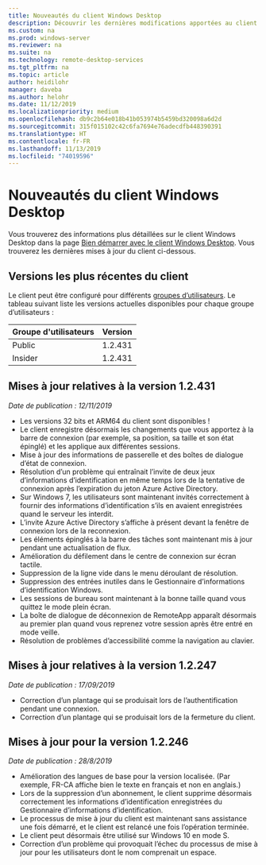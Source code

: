 ```yaml
---
title: Nouveautés du client Windows Desktop
description: Découvrir les dernières modifications apportées au client Bureau à distance pour Windows Desktop
ms.custom: na
ms.prod: windows-server
ms.reviewer: na
ms.suite: na
ms.technology: remote-desktop-services
ms.tgt_pltfrm: na
ms.topic: article
author: heidilohr
manager: daveba
ms.author: helohr
ms.date: 11/12/2019
ms.localizationpriority: medium
ms.openlocfilehash: db9c2b64e018b41b053974b5459bd320098a6d2d
ms.sourcegitcommit: 315f015102c42c6fa7694e76adecdfb448390391
ms.translationtype: HT
ms.contentlocale: fr-FR
ms.lasthandoff: 11/13/2019
ms.locfileid: "74019596"
---
```

# <a name="whats-new-in-the-windows-desktop-client"></a>Nouveautés du client Windows Desktop

Vous trouverez des informations plus détaillées sur le client Windows Desktop dans la page [Bien démarrer avec le client Windows Desktop](windowsdesktop.md). Vous trouverez les dernières mises à jour du client ci-dessous.

## <a name="latest-client-versions"></a>Versions les plus récentes du client

Le client peut être configuré pour différents [groupes d’utilisateurs](windowsdesktop-admin.md#configure-user-groups). Le tableau suivant liste les versions actuelles disponibles pour chaque groupe d’utilisateurs :

|Groupe d'utilisateurs |Version  |
|-----------|---------|
|Public     |1.2.431  |
|Insider    |1.2.431  |

## <a name="updates-for-version-12431"></a>Mises à jour relatives à la version 1.2.431

*Date de publication : 12/11/2019*

- Les versions 32 bits et ARM64 du client sont disponibles !
- Le client enregistre désormais les changements que vous apportez à la barre de connexion (par exemple, sa position, sa taille et son état épinglé) et les applique aux différentes sessions.
- Mise à jour des informations de passerelle et des boîtes de dialogue d’état de connexion.
- Résolution d’un problème qui entraînait l’invite de deux jeux d’informations d’identification en même temps lors de la tentative de connexion après l’expiration du jeton Azure Active Directory.
- Sur Windows 7, les utilisateurs sont maintenant invités correctement à fournir des informations d’identification s’ils en avaient enregistrées quand le serveur les interdit.
- L’invite Azure Active Directory s’affiche à présent devant la fenêtre de connexion lors de la reconnexion.
- Les éléments épinglés à la barre des tâches sont maintenant mis à jour pendant une actualisation de flux.
- Amélioration du défilement dans le centre de connexion sur écran tactile.
- Suppression de la ligne vide dans le menu déroulant de résolution.
- Suppression des entrées inutiles dans le Gestionnaire d’informations d’identification Windows.
- Les sessions de bureau sont maintenant à la bonne taille quand vous quittez le mode plein écran.
- La boîte de dialogue de déconnexion de RemoteApp apparaît désormais au premier plan quand vous reprenez votre session après être entré en mode veille.
- Résolution de problèmes d’accessibilité comme la navigation au clavier.

## <a name="updates-for-version-12247"></a>Mises à jour relatives à la version 1.2.247

*Date de publication : 17/09/2019*

- Correction d’un plantage qui se produisait lors de l’authentification pendant une connexion.
- Correction d’un plantage qui se produisait lors de la fermeture du client.

## <a name="updates-for-version-12246"></a>Mises à jour pour la version 1.2.246

*Date de publication : 28/8/2019*

- Amélioration des langues de base pour la version localisée. (Par exemple, FR-CA affiche bien le texte en français et non en anglais.)
- Lors de la suppression d’un abonnement, le client supprime désormais correctement les informations d’identification enregistrées du Gestionnaire d’informations d’identification.
- Le processus de mise à jour du client est maintenant sans assistance une fois démarré, et le client est relancé une fois l’opération terminée.
- Le client peut désormais être utilisé sur Windows 10 en mode S.
- Correction d’un problème qui provoquait l’échec du processus de mise à jour pour les utilisateurs dont le nom comprenait un espace.
